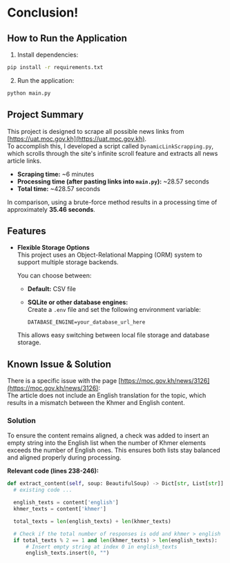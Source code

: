 # Conclusion!


## How to Run the Application

1. Install dependencies:

```bash
pip install -r requirements.txt
```

2. Run the application:

```bash
python main.py
```

## Project Summary

This project is designed to scrape all possible news links from [https://uat.moc.gov.kh](https://uat.moc.gov.kh).  
To accomplish this, I developed a script called `DynamicLinkScrapping.py`, which scrolls through the site's infinite scroll feature and extracts all news article links.

- **Scraping time:** ~6 minutes  
- **Processing time (after pasting links into `main.py`):** ~28.57 seconds  
- **Total time:** ~428.57 seconds  

In comparison, using a brute-force method results in a processing time of approximately **35.46 seconds**.

## Features

- **Flexible Storage Options**  
  This project uses an Object-Relational Mapping (ORM) system to support multiple storage backends.

  You can choose between:
  - **Default:** CSV file
  - **SQLite or other database engines:**  
    Create a `.env` file and set the following environment variable:

    ```env
    DATABASE_ENGINE=your_database_url_here
    ```

  This allows easy switching between local file storage and database storage.

## Known Issue & Solution

There is a specific issue with the page [https://moc.gov.kh/news/3126](https://moc.gov.kh/news/3126):  
The article does not include an English translation for the topic, which results in a mismatch between the Khmer and English content.

### Solution

To ensure the content remains aligned, a check was added to insert an empty string into the English list when the number of Khmer elements exceeds the number of English ones. This ensures both lists stay balanced and aligned properly during processing.

**Relevant code (lines 238-246):**

```python
def extract_content(self, soup: BeautifulSoup) -> Dict[str, List[str]]:
  # existing code ...

  english_texts = content['english']
  khmer_texts = content['khmer']

  total_texts = len(english_texts) + len(khmer_texts)

  # Check if the total number of responses is odd and khmer > english
  if total_texts % 2 == 1 and len(khmer_texts) > len(english_texts):
      # Insert empty string at index 0 in english_texts
      english_texts.insert(0, "")
```